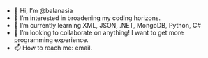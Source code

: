 - 👋 Hi, I’m @balanasia
- 👀 I’m interested in broadening my coding horizons.
- 🌱 I’m currently learning XML, JSON, .NET, MongoDB, Python, C#
- 💞️ I’m looking to collaborate on anything! I want to get more programming experience.
- 📫 How to reach me: email.

<!---
balanasia/balanasia is a ✨ special ✨ repository because its `README.md` (this file) appears on your GitHub profile.
You can click the Preview link to take a look at your changes.
--->
